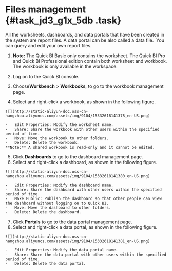 # Files management {#task_jd3_g1x_5db .task}

All the worksheets, dashboards, and data portals that have been created in the system are report files. A data portal can be also called a data file.  You can query and edit your own report files.

1.  **Note:** The Quick BI Basic only contains the worksheet. The Quick BI Pro and Quick BI Professional edition contain both worksheet and workbook. The workbook is only available in the workspace.

2.   Log on to the Quick BI console. 
3.   Choose**Workbench** \> **Workbooks**, to go to the workbook management page. 
4.   Select and right-click a workbook, as shown in the following figure. 

    ![](http://static-aliyun-doc.oss-cn-hangzhou.aliyuncs.com/assets/img/9104/15332618141378_en-US.png)

    -   Edit Properties: Modify the worksheet name.
    -   Share: Share the workbook with other users within the specified period of time.
    -   Move: Move the workbook to other folders.
    -   Delete: Delete the workbook.
    **Note:** A shared workbook is read-only and it cannot be edited.

5.   Click **Dashboards** to go to the dashboard management page. 
6.   Select and right-click a dashboard, as shown in the following figure. 

    ![](http://static-aliyun-doc.oss-cn-hangzhou.aliyuncs.com/assets/img/9104/15332618141380_en-US.png)

    -   Edit Properties: Modify the dashboard name.
    -   Share: Share the dashboard with other users within the specified period of time.
    -   Make Public: Publish the dashboard so that other people can view the dashboard without logging on to Quick BI.
    -   Move: Move the dashboard to other folders.
    -   Delete: Delete the dashboard.
7.   Click **Portals** to go to the data portal management page. 
8.   Select and right-click a data portal, as shown in the following figure. 

    ![](http://static-aliyun-doc.oss-cn-hangzhou.aliyuncs.com/assets/img/9104/15332618141381_en-US.png)

    -   Edit Properties: Modify the data portal name.
    -   Share: Share the data portal with other users within the specified period of time.
    -   Delete: Delete the data portal.

